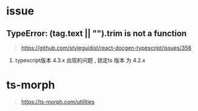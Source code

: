 # issue

## TypeError: (tag.text || "").trim is not a function

> https://github.com/styleguidist/react-docgen-typescript/issues/356

1. typescript版本 4.3.x 出现的问题 , 锁定ts 版本  为 4.2.x
# ts-morph

> https://ts-morph.com/utilities
